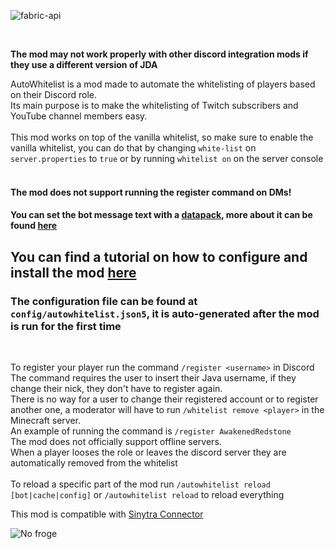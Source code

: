 ![fabric-api](https://cdn.jsdelivr.net/npm/@intergrav/devins-badges@3/assets/cozy/requires/fabric-api_vector.svg)

<br/>

**The mod may not work properly with other discord integration mods if they use a different version of JDA**
<br/>

AutoWhitelist is a mod made to automate the whitelisting of players based on their Discord role.  
Its main purpose is to make the whitelisting of Twitch subscribers and YouTube channel members easy.
<br/>
<br/>
This mod works on top of the vanilla whitelist, so make sure to enable the vanilla whitelist, you can do that by changing `white-list` on `server.properties` to `true` or by running `whitelist on` on the server console
<br/>
<br/>

#### The mod does not support running the register command on DMs!

#### You can set the bot message text with a <u>datapack</u>, more about it can be found <u>[here](https://docs.awakenedredstone.com/minecraft/autowhitelist/advanced/custom-messages)</u>

## You can find a tutorial on how to configure and install the mod [here](https://docs.awakenedredstone.com/minecraft/autowhitelist/install)
### The configuration file can be found at `config/autowhitelist.json5`, it is auto-generated after the mod is run for the first time
<br/>

To register your player run the command `/register <username>` in Discord  
The command requires the user to insert their Java username, if they change their nick, they don't have to register again.  
There is no way for a user to change their registered account or to register another one, a moderator will have to run `/whitelist remove <player>` in the Minecraft server.  
An example of running the command is `/register AwakenedRedstone`  
The mod does not officially support offline servers.  
When a player looses the role or leaves the discord server they are automatically removed from the whitelist
<br/>  
To reload a specific part of the mod run `/autowhitelist reload [bot|cache|config]` or `/autowhitelist reload` to reload everything

<!--a href="https://bisecthosting.com/Redstone?r=autowhitelist" target="_blank">
  <div>
    <img src="https://www.bisecthosting.com/partners/custom-banners/acf5ce83-7faa-4bf7-ac60-1adc12f4fadd.png" alt="Get 25% off with code Redstone"/>
  </div>
</a-->

This mod is compatible with [Sinytra Connector](https://modrinth.com/mod/connector)

![No froge](https://i.ibb.co/yphNcXz/fabric-only-banner.png)